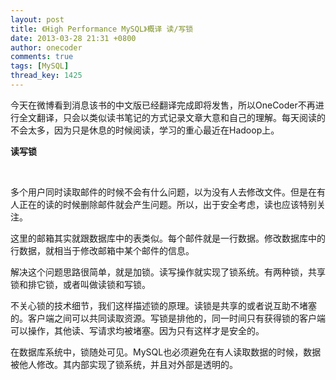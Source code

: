 ```yaml
---
layout: post
title: 《High Performance MySQL》概译 读/写锁
date: 2013-03-28 21:31 +0800
author: onecoder
comments: true
tags: [MySQL]
thread_key: 1425
---
```

<p>
	今天在微博看到消息该书的中文版已经翻译完成即将发售，所以OneCoder不再进行全文翻译，只会以类似读书笔记的方式记录文章大意和自己的理解。每天阅读的不会太多，因为只是休息的时候阅读，学习的重心最近在Hadoop上。</p>
<p>
	<strong>读写锁</strong></p>
<br />
<p>
	多个用户同时读取邮件的时候不会有什么问题，以为没有人去修改文件。但是在有人正在的读的时候删除邮件就会产生问题。所以，出于安全考虑，读也应该特别关注。</p>
<p>
	这里的邮箱其实就跟数据库中的表类似。每个邮件就是一行数据。修改数据库中的行数据，就相当于修改邮箱中某个邮件的信息。</p>
<p>
	解决这个问题思路很简单，就是加锁。读写操作就实现了锁系统。有两种锁，共享锁和排它锁，或者叫做读锁和写锁。</p>
<p>
	不关心锁的技术细节，我们这样描述锁的原理。读锁是共享的或者说互助不堵塞的。客户端之间可以共同读取资源。写锁是排他的，同一时间只有获得锁的客户端可以操作，其他读、写请求均被堵塞。因为只有这样才是安全的。</p>
<p>
	在数据库系统中，锁随处可见。MySQL也必须避免在有人读取数据的时候，数据被他人修改。其内部实现了锁系统，并且对外部是透明的。</p>

